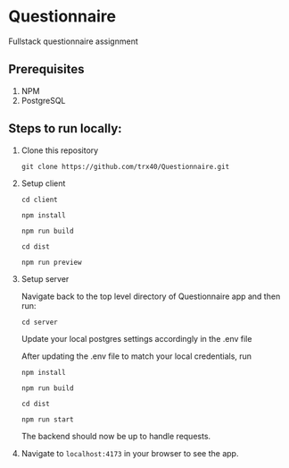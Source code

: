 # Questionnaire
 Fullstack questionnaire assignment
## Prerequisites
1. NPM
2. PostgreSQL
## Steps to run locally:
1. Clone this repository

   `git clone https://github.com/trx40/Questionnaire.git`
2. Setup client

   `cd client`

   
   `npm install`

   
   `npm run build`

   
   `cd dist`

   
   `npm run preview`


4. Setup server

   Navigate back to the top level directory of Questionnaire app and then run:

   `cd server`
   
   Update your local postgres settings accordingly in the .env file

   After updating the .env file to match your local credentials, run

   `npm install`

   `npm run build`

   `cd dist`

   `npm run start`

   The backend should now be up to handle requests.

6. Navigate to `localhost:4173` in your browser to see the app.
